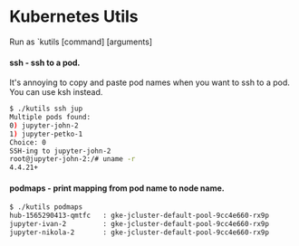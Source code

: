 # Kubernetes Utils

Run as `kutils [command] [arguments]

#### ssh - ssh to a pod.

It's annoying to copy and paste pod names when you want to ssh to a pod. You can use ksh instead.

```bash
$ ./kutils ssh jup
Multiple pods found:
0) jupyter-john-2
1) jupyter-petko-1
Choice: 0
SSH-ing to jupyter-john-2
root@jupyter-john-2:/# uname -r
4.4.21+
```

#### podmaps - print mapping from pod name to node name.

```bash
$ ./kutils podmaps
hub-1565290413-qmtfc   : gke-jcluster-default-pool-9cc4e660-rx9p
jupyter-ivan-2         : gke-jcluster-default-pool-9cc4e660-rx9p
jupyter-nikola-2       : gke-jcluster-default-pool-9cc4e660-rx9p
```
